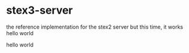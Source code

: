 # stex3-server
the reference implementation for the stex2 server but this time, it works
hello world

hello world